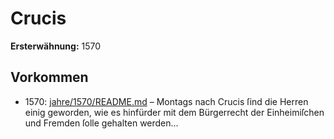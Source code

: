 # Crucis

**Ersterwähnung:** 1570

## Vorkommen
- 1570: [jahre/1570/README.md](../jahre/1570/README.md) – Montags nach Crucis ſind die Herren einig geworden,
wie es hinfürder mit dem Bürgerrecht der Einheimiſchen
und Fremden ſolle gehalten werden...
